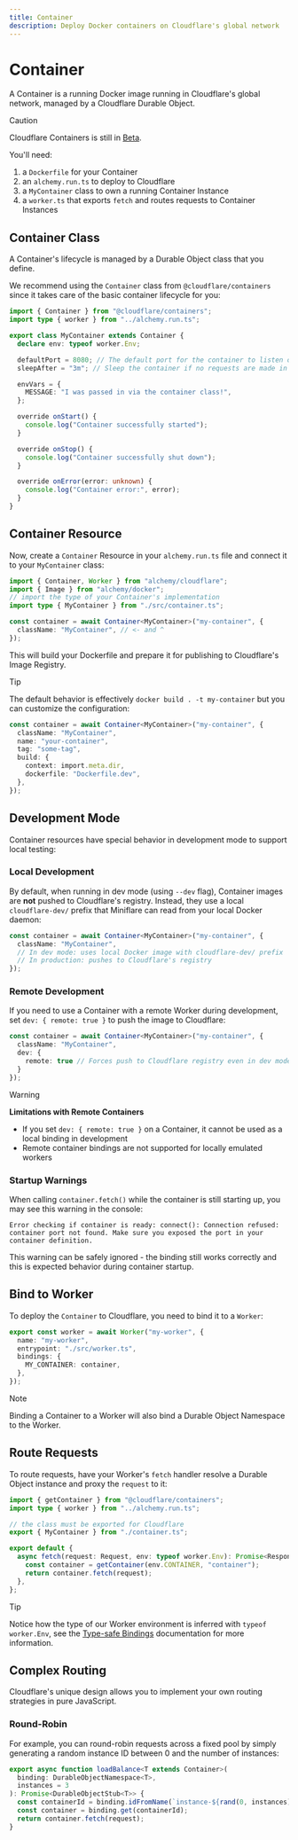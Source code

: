 ```yaml
---
title: Container
description: Deploy Docker containers on Cloudflare's global network
---
```


# Container

A Container is a running Docker image running in Cloudflare's global network, managed by a Cloudflare Durable Object.

> [!CAUTION]
> Cloudflare Containers is still in [Beta](https://blog.cloudflare.com/containers-are-available-in-public-beta-for-simple-global-and-programmable/).

You'll need:

1. a `Dockerfile` for your Container
2. an `alchemy.run.ts` to deploy to Cloudflare
3. a `MyContainer` class to own a running Container Instance
4. a `worker.ts` that exports `fetch` and routes requests to Container Instances

## Container Class

A Container's lifecycle is managed by a Durable Object class that you define.

We recommend using the `Container` class from `@cloudflare/containers` since it takes care of the basic container lifecycle for you:

```ts
import { Container } from "@cloudflare/containers";
import type { worker } from "../alchemy.run.ts";

export class MyContainer extends Container {
  declare env: typeof worker.Env;

  defaultPort = 8080; // The default port for the container to listen on
  sleepAfter = "3m"; // Sleep the container if no requests are made in this timeframe

  envVars = {
    MESSAGE: "I was passed in via the container class!",
  };

  override onStart() {
    console.log("Container successfully started");
  }

  override onStop() {
    console.log("Container successfully shut down");
  }

  override onError(error: unknown) {
    console.log("Container error:", error);
  }
}
```

## Container Resource

Now, create a `Container` Resource in your `alchemy.run.ts` file and connect it to your `MyContainer` class:

```ts
import { Container, Worker } from "alchemy/cloudflare";
import { Image } from "alchemy/docker";
// import the type of your Container's implementation
import type { MyContainer } from "./src/container.ts";

const container = await Container<MyContainer>("my-container", {
  className: "MyContainer", // <- and ^
});
```

This will build your Dockerfile and prepare it for publishing to Cloudflare's Image Registry.

> [!TIP]
> The default behavior is effectively `docker build . -t my-container` but you can customize the configuration:
>
> ```ts
> const container = await Container<MyContainer>("my-container", {
>   className: "MyContainer",
>   name: "your-container",
>   tag: "some-tag",
>   build: {
>     context: import.meta.dir,
>     dockerfile: "Dockerfile.dev",
>   },
> });
> ```

## Development Mode

Container resources have special behavior in development mode to support local testing:

### Local Development

By default, when running in dev mode (using `--dev` flag), Container images are **not** pushed to Cloudflare's registry. Instead, they use a local `cloudflare-dev/` prefix that Miniflare can read from your local Docker daemon:

```ts
const container = await Container<MyContainer>("my-container", {
  className: "MyContainer",
  // In dev mode: uses local Docker image with cloudflare-dev/ prefix
  // In production: pushes to Cloudflare's registry
});
```

### Remote Development

If you need to use a Container with a remote Worker during development, set `dev: { remote: true }` to push the image to Cloudflare:

```ts
const container = await Container<MyContainer>("my-container", {
  className: "MyContainer",
  dev: {
    remote: true // Forces push to Cloudflare registry even in dev mode
  }
});
```

> [!WARNING]
> **Limitations with Remote Containers**
> - If you set `dev: { remote: true }` on a Container, it cannot be used as a local binding in development
> - Remote container bindings are not supported for locally emulated workers

### Startup Warnings

When calling `container.fetch()` while the container is still starting up, you may see this warning in the console:

```
Error checking if container is ready: connect(): Connection refused: container port not found. Make sure you exposed the port in your container definition.
```

This warning can be safely ignored - the binding still works correctly and this is expected behavior during container startup.

## Bind to Worker

To deploy the `Container` to Cloudflare, you need to bind it to a `Worker`:

```ts
export const worker = await Worker("my-worker", {
  name: "my-worker",
  entrypoint: "./src/worker.ts",
  bindings: {
    MY_CONTAINER: container,
  },
});
```

> [!NOTE]
> Binding a Container to a Worker will also bind a Durable Object Namespace to the Worker.

## Route Requests

To route requests, have your Worker's `fetch` handler resolve a Durable Object instance and proxy the `request` to it:

```ts
import { getContainer } from "@cloudflare/containers";
import type { worker } from "../alchemy.run.ts";

// the class must be exported for Cloudflare
export { MyContainer } from "./container.ts";

export default {
  async fetch(request: Request, env: typeof worker.Env): Promise<Response> {
    const container = getContainer(env.CONTAINER, "container");
    return container.fetch(request);
  },
};
```

> [!TIP]
> Notice how the type of our Worker environment is inferred with `typeof worker.Env`, see the [Type-safe Bindings](/concepts/bindings#type-safe-bindings) documentation for more information.

## Complex Routing

Cloudflare's unique design allows you to implement your own routing strategies in pure JavaScript.

### Round-Robin

For example, you can round-robin requests across a fixed pool by simply generating a random instance ID between 0 and the number of instances:

```ts
export async function loadBalance<T extends Container>(
  binding: DurableObjectNamespace<T>,
  instances = 3
): Promise<DurableObjectStub<T>> {
  const containerId = binding.idFromName(`instance-${rand(0, instances)}`);
  const container = binding.get(containerId);
  return container.fetch(request);
}
```
